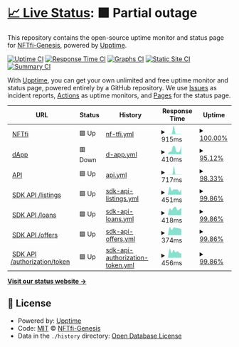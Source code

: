# [📈 Live Status](https://NFTfi-Genesis.github.io/nftfi-services-status): <!--live status--> **🟧 Partial outage**

This repository contains the open-source uptime monitor and status page for [NFTfi-Genesis](https://NFTfi-Genesis.github.io/nftfi-services-status), powered by [Upptime](https://github.com/upptime/upptime).

[![Uptime CI](https://github.com/NFTfi-Genesis/nftfi-services-status/workflows/Uptime%20CI/badge.svg)](https://github.com/NFTfi-Genesis/nftfi-services-status/actions?query=workflow%3A%22Uptime+CI%22)
[![Response Time CI](https://github.com/NFTfi-Genesis/nftfi-services-status/workflows/Response%20Time%20CI/badge.svg)](https://github.com/NFTfi-Genesis/nftfi-services-status/actions?query=workflow%3A%22Response+Time+CI%22)
[![Graphs CI](https://github.com/NFTfi-Genesis/nftfi-services-status/workflows/Graphs%20CI/badge.svg)](https://github.com/NFTfi-Genesis/nftfi-services-status/actions?query=workflow%3A%22Graphs+CI%22)
[![Static Site CI](https://github.com/NFTfi-Genesis/nftfi-services-status/workflows/Static%20Site%20CI/badge.svg)](https://github.com/NFTfi-Genesis/nftfi-services-status/actions?query=workflow%3A%22Static+Site+CI%22)
[![Summary CI](https://github.com/NFTfi-Genesis/nftfi-services-status/workflows/Summary%20CI/badge.svg)](https://github.com/NFTfi-Genesis/nftfi-services-status/actions?query=workflow%3A%22Summary+CI%22)

With [Upptime](https://upptime.js.org), you can get your own unlimited and free uptime monitor and status page, powered entirely by a GitHub repository. We use [Issues](https://github.com/NFTfi-Genesis/nftfi-services-status/issues) as incident reports, [Actions](https://github.com/NFTfi-Genesis/nftfi-services-status/actions) as uptime monitors, and [Pages](https://NFTfi-Genesis.github.io/nftfi-services-status) for the status page.

<!--start: status pages-->
<!-- This summary is generated by Upptime (https://github.com/upptime/upptime) -->
<!-- Do not edit this manually, your changes will be overwritten -->
<!-- prettier-ignore -->
| URL | Status | History | Response Time | Uptime |
| --- | ------ | ------- | ------------- | ------ |
| <img alt="" src="https://icons.duckduckgo.com/ip3/nftfi.com.ico" height="13"> [NFTfi](https://nftfi.com) | 🟩 Up | [nf-tfi.yml](https://github.com/NFTfi-Genesis/nftfi-services-status/commits/HEAD/history/nf-tfi.yml) | <details><summary><img alt="Response time graph" src="./graphs/nf-tfi/response-time-week.png" height="20"> 915ms</summary><br><a href="https://NFTfi-Genesis.github.io/nftfi-services-status/history/nf-tfi"><img alt="Response time 428" src="https://img.shields.io/endpoint?url=https%3A%2F%2Fraw.githubusercontent.com%2FNFTfi-Genesis%2Fnftfi-services-status%2FHEAD%2Fapi%2Fnf-tfi%2Fresponse-time.json"></a><br><a href="https://NFTfi-Genesis.github.io/nftfi-services-status/history/nf-tfi"><img alt="24-hour response time 145" src="https://img.shields.io/endpoint?url=https%3A%2F%2Fraw.githubusercontent.com%2FNFTfi-Genesis%2Fnftfi-services-status%2FHEAD%2Fapi%2Fnf-tfi%2Fresponse-time-day.json"></a><br><a href="https://NFTfi-Genesis.github.io/nftfi-services-status/history/nf-tfi"><img alt="7-day response time 915" src="https://img.shields.io/endpoint?url=https%3A%2F%2Fraw.githubusercontent.com%2FNFTfi-Genesis%2Fnftfi-services-status%2FHEAD%2Fapi%2Fnf-tfi%2Fresponse-time-week.json"></a><br><a href="https://NFTfi-Genesis.github.io/nftfi-services-status/history/nf-tfi"><img alt="30-day response time 428" src="https://img.shields.io/endpoint?url=https%3A%2F%2Fraw.githubusercontent.com%2FNFTfi-Genesis%2Fnftfi-services-status%2FHEAD%2Fapi%2Fnf-tfi%2Fresponse-time-month.json"></a><br><a href="https://NFTfi-Genesis.github.io/nftfi-services-status/history/nf-tfi"><img alt="1-year response time 428" src="https://img.shields.io/endpoint?url=https%3A%2F%2Fraw.githubusercontent.com%2FNFTfi-Genesis%2Fnftfi-services-status%2FHEAD%2Fapi%2Fnf-tfi%2Fresponse-time-year.json"></a></details> | <details><summary><a href="https://NFTfi-Genesis.github.io/nftfi-services-status/history/nf-tfi">100.00%</a></summary><a href="https://NFTfi-Genesis.github.io/nftfi-services-status/history/nf-tfi"><img alt="All-time uptime 99.61%" src="https://img.shields.io/endpoint?url=https%3A%2F%2Fraw.githubusercontent.com%2FNFTfi-Genesis%2Fnftfi-services-status%2FHEAD%2Fapi%2Fnf-tfi%2Fuptime.json"></a><br><a href="https://NFTfi-Genesis.github.io/nftfi-services-status/history/nf-tfi"><img alt="24-hour uptime 100.00%" src="https://img.shields.io/endpoint?url=https%3A%2F%2Fraw.githubusercontent.com%2FNFTfi-Genesis%2Fnftfi-services-status%2FHEAD%2Fapi%2Fnf-tfi%2Fuptime-day.json"></a><br><a href="https://NFTfi-Genesis.github.io/nftfi-services-status/history/nf-tfi"><img alt="7-day uptime 100.00%" src="https://img.shields.io/endpoint?url=https%3A%2F%2Fraw.githubusercontent.com%2FNFTfi-Genesis%2Fnftfi-services-status%2FHEAD%2Fapi%2Fnf-tfi%2Fuptime-week.json"></a><br><a href="https://NFTfi-Genesis.github.io/nftfi-services-status/history/nf-tfi"><img alt="30-day uptime 99.61%" src="https://img.shields.io/endpoint?url=https%3A%2F%2Fraw.githubusercontent.com%2FNFTfi-Genesis%2Fnftfi-services-status%2FHEAD%2Fapi%2Fnf-tfi%2Fuptime-month.json"></a><br><a href="https://NFTfi-Genesis.github.io/nftfi-services-status/history/nf-tfi"><img alt="1-year uptime 99.61%" src="https://img.shields.io/endpoint?url=https%3A%2F%2Fraw.githubusercontent.com%2FNFTfi-Genesis%2Fnftfi-services-status%2FHEAD%2Fapi%2Fnf-tfi%2Fuptime-year.json"></a></details>
| <img alt="" src="https://icons.duckduckgo.com/ip3/app.nftfi.com.ico" height="13"> [dApp](https://app.nftfi.com) | 🟥 Down | [d-app.yml](https://github.com/NFTfi-Genesis/nftfi-services-status/commits/HEAD/history/d-app.yml) | <details><summary><img alt="Response time graph" src="./graphs/d-app/response-time-week.png" height="20"> 410ms</summary><br><a href="https://NFTfi-Genesis.github.io/nftfi-services-status/history/d-app"><img alt="Response time 345" src="https://img.shields.io/endpoint?url=https%3A%2F%2Fraw.githubusercontent.com%2FNFTfi-Genesis%2Fnftfi-services-status%2FHEAD%2Fapi%2Fd-app%2Fresponse-time.json"></a><br><a href="https://NFTfi-Genesis.github.io/nftfi-services-status/history/d-app"><img alt="24-hour response time 453" src="https://img.shields.io/endpoint?url=https%3A%2F%2Fraw.githubusercontent.com%2FNFTfi-Genesis%2Fnftfi-services-status%2FHEAD%2Fapi%2Fd-app%2Fresponse-time-day.json"></a><br><a href="https://NFTfi-Genesis.github.io/nftfi-services-status/history/d-app"><img alt="7-day response time 410" src="https://img.shields.io/endpoint?url=https%3A%2F%2Fraw.githubusercontent.com%2FNFTfi-Genesis%2Fnftfi-services-status%2FHEAD%2Fapi%2Fd-app%2Fresponse-time-week.json"></a><br><a href="https://NFTfi-Genesis.github.io/nftfi-services-status/history/d-app"><img alt="30-day response time 345" src="https://img.shields.io/endpoint?url=https%3A%2F%2Fraw.githubusercontent.com%2FNFTfi-Genesis%2Fnftfi-services-status%2FHEAD%2Fapi%2Fd-app%2Fresponse-time-month.json"></a><br><a href="https://NFTfi-Genesis.github.io/nftfi-services-status/history/d-app"><img alt="1-year response time 345" src="https://img.shields.io/endpoint?url=https%3A%2F%2Fraw.githubusercontent.com%2FNFTfi-Genesis%2Fnftfi-services-status%2FHEAD%2Fapi%2Fd-app%2Fresponse-time-year.json"></a></details> | <details><summary><a href="https://NFTfi-Genesis.github.io/nftfi-services-status/history/d-app">95.12%</a></summary><a href="https://NFTfi-Genesis.github.io/nftfi-services-status/history/d-app"><img alt="All-time uptime 97.62%" src="https://img.shields.io/endpoint?url=https%3A%2F%2Fraw.githubusercontent.com%2FNFTfi-Genesis%2Fnftfi-services-status%2FHEAD%2Fapi%2Fd-app%2Fuptime.json"></a><br><a href="https://NFTfi-Genesis.github.io/nftfi-services-status/history/d-app"><img alt="24-hour uptime 70.71%" src="https://img.shields.io/endpoint?url=https%3A%2F%2Fraw.githubusercontent.com%2FNFTfi-Genesis%2Fnftfi-services-status%2FHEAD%2Fapi%2Fd-app%2Fuptime-day.json"></a><br><a href="https://NFTfi-Genesis.github.io/nftfi-services-status/history/d-app"><img alt="7-day uptime 95.12%" src="https://img.shields.io/endpoint?url=https%3A%2F%2Fraw.githubusercontent.com%2FNFTfi-Genesis%2Fnftfi-services-status%2FHEAD%2Fapi%2Fd-app%2Fuptime-week.json"></a><br><a href="https://NFTfi-Genesis.github.io/nftfi-services-status/history/d-app"><img alt="30-day uptime 97.62%" src="https://img.shields.io/endpoint?url=https%3A%2F%2Fraw.githubusercontent.com%2FNFTfi-Genesis%2Fnftfi-services-status%2FHEAD%2Fapi%2Fd-app%2Fuptime-month.json"></a><br><a href="https://NFTfi-Genesis.github.io/nftfi-services-status/history/d-app"><img alt="1-year uptime 97.62%" src="https://img.shields.io/endpoint?url=https%3A%2F%2Fraw.githubusercontent.com%2FNFTfi-Genesis%2Fnftfi-services-status%2FHEAD%2Fapi%2Fd-app%2Fuptime-year.json"></a></details>
| <img alt="" src="https://icons.duckduckgo.com/ip3/api.nftfi.com.ico" height="13"> [API](https://api.nftfi.com) | 🟩 Up | [api.yml](https://github.com/NFTfi-Genesis/nftfi-services-status/commits/HEAD/history/api.yml) | <details><summary><img alt="Response time graph" src="./graphs/api/response-time-week.png" height="20"> 717ms</summary><br><a href="https://NFTfi-Genesis.github.io/nftfi-services-status/history/api"><img alt="Response time 444" src="https://img.shields.io/endpoint?url=https%3A%2F%2Fraw.githubusercontent.com%2FNFTfi-Genesis%2Fnftfi-services-status%2FHEAD%2Fapi%2Fapi%2Fresponse-time.json"></a><br><a href="https://NFTfi-Genesis.github.io/nftfi-services-status/history/api"><img alt="24-hour response time 103" src="https://img.shields.io/endpoint?url=https%3A%2F%2Fraw.githubusercontent.com%2FNFTfi-Genesis%2Fnftfi-services-status%2FHEAD%2Fapi%2Fapi%2Fresponse-time-day.json"></a><br><a href="https://NFTfi-Genesis.github.io/nftfi-services-status/history/api"><img alt="7-day response time 717" src="https://img.shields.io/endpoint?url=https%3A%2F%2Fraw.githubusercontent.com%2FNFTfi-Genesis%2Fnftfi-services-status%2FHEAD%2Fapi%2Fapi%2Fresponse-time-week.json"></a><br><a href="https://NFTfi-Genesis.github.io/nftfi-services-status/history/api"><img alt="30-day response time 444" src="https://img.shields.io/endpoint?url=https%3A%2F%2Fraw.githubusercontent.com%2FNFTfi-Genesis%2Fnftfi-services-status%2FHEAD%2Fapi%2Fapi%2Fresponse-time-month.json"></a><br><a href="https://NFTfi-Genesis.github.io/nftfi-services-status/history/api"><img alt="1-year response time 444" src="https://img.shields.io/endpoint?url=https%3A%2F%2Fraw.githubusercontent.com%2FNFTfi-Genesis%2Fnftfi-services-status%2FHEAD%2Fapi%2Fapi%2Fresponse-time-year.json"></a></details> | <details><summary><a href="https://NFTfi-Genesis.github.io/nftfi-services-status/history/api">98.33%</a></summary><a href="https://NFTfi-Genesis.github.io/nftfi-services-status/history/api"><img alt="All-time uptime 98.93%" src="https://img.shields.io/endpoint?url=https%3A%2F%2Fraw.githubusercontent.com%2FNFTfi-Genesis%2Fnftfi-services-status%2FHEAD%2Fapi%2Fapi%2Fuptime.json"></a><br><a href="https://NFTfi-Genesis.github.io/nftfi-services-status/history/api"><img alt="24-hour uptime 88.72%" src="https://img.shields.io/endpoint?url=https%3A%2F%2Fraw.githubusercontent.com%2FNFTfi-Genesis%2Fnftfi-services-status%2FHEAD%2Fapi%2Fapi%2Fuptime-day.json"></a><br><a href="https://NFTfi-Genesis.github.io/nftfi-services-status/history/api"><img alt="7-day uptime 98.33%" src="https://img.shields.io/endpoint?url=https%3A%2F%2Fraw.githubusercontent.com%2FNFTfi-Genesis%2Fnftfi-services-status%2FHEAD%2Fapi%2Fapi%2Fuptime-week.json"></a><br><a href="https://NFTfi-Genesis.github.io/nftfi-services-status/history/api"><img alt="30-day uptime 98.93%" src="https://img.shields.io/endpoint?url=https%3A%2F%2Fraw.githubusercontent.com%2FNFTfi-Genesis%2Fnftfi-services-status%2FHEAD%2Fapi%2Fapi%2Fuptime-month.json"></a><br><a href="https://NFTfi-Genesis.github.io/nftfi-services-status/history/api"><img alt="1-year uptime 98.93%" src="https://img.shields.io/endpoint?url=https%3A%2F%2Fraw.githubusercontent.com%2FNFTfi-Genesis%2Fnftfi-services-status%2FHEAD%2Fapi%2Fapi%2Fuptime-year.json"></a></details>
| <img alt="" src="https://icons.duckduckgo.com/ip3/sdk-api.nftfi.com.ico" height="13"> [SDK API /listings](https://sdk-api.nftfi.com/listings) | 🟩 Up | [sdk-api-listings.yml](https://github.com/NFTfi-Genesis/nftfi-services-status/commits/HEAD/history/sdk-api-listings.yml) | <details><summary><img alt="Response time graph" src="./graphs/sdk-api-listings/response-time-week.png" height="20"> 451ms</summary><br><a href="https://NFTfi-Genesis.github.io/nftfi-services-status/history/sdk-api-listings"><img alt="Response time 272" src="https://img.shields.io/endpoint?url=https%3A%2F%2Fraw.githubusercontent.com%2FNFTfi-Genesis%2Fnftfi-services-status%2FHEAD%2Fapi%2Fsdk-api-listings%2Fresponse-time.json"></a><br><a href="https://NFTfi-Genesis.github.io/nftfi-services-status/history/sdk-api-listings"><img alt="24-hour response time 1027" src="https://img.shields.io/endpoint?url=https%3A%2F%2Fraw.githubusercontent.com%2FNFTfi-Genesis%2Fnftfi-services-status%2FHEAD%2Fapi%2Fsdk-api-listings%2Fresponse-time-day.json"></a><br><a href="https://NFTfi-Genesis.github.io/nftfi-services-status/history/sdk-api-listings"><img alt="7-day response time 451" src="https://img.shields.io/endpoint?url=https%3A%2F%2Fraw.githubusercontent.com%2FNFTfi-Genesis%2Fnftfi-services-status%2FHEAD%2Fapi%2Fsdk-api-listings%2Fresponse-time-week.json"></a><br><a href="https://NFTfi-Genesis.github.io/nftfi-services-status/history/sdk-api-listings"><img alt="30-day response time 272" src="https://img.shields.io/endpoint?url=https%3A%2F%2Fraw.githubusercontent.com%2FNFTfi-Genesis%2Fnftfi-services-status%2FHEAD%2Fapi%2Fsdk-api-listings%2Fresponse-time-month.json"></a><br><a href="https://NFTfi-Genesis.github.io/nftfi-services-status/history/sdk-api-listings"><img alt="1-year response time 272" src="https://img.shields.io/endpoint?url=https%3A%2F%2Fraw.githubusercontent.com%2FNFTfi-Genesis%2Fnftfi-services-status%2FHEAD%2Fapi%2Fsdk-api-listings%2Fresponse-time-year.json"></a></details> | <details><summary><a href="https://NFTfi-Genesis.github.io/nftfi-services-status/history/sdk-api-listings">99.86%</a></summary><a href="https://NFTfi-Genesis.github.io/nftfi-services-status/history/sdk-api-listings"><img alt="All-time uptime 99.56%" src="https://img.shields.io/endpoint?url=https%3A%2F%2Fraw.githubusercontent.com%2FNFTfi-Genesis%2Fnftfi-services-status%2FHEAD%2Fapi%2Fsdk-api-listings%2Fuptime.json"></a><br><a href="https://NFTfi-Genesis.github.io/nftfi-services-status/history/sdk-api-listings"><img alt="24-hour uptime 99.01%" src="https://img.shields.io/endpoint?url=https%3A%2F%2Fraw.githubusercontent.com%2FNFTfi-Genesis%2Fnftfi-services-status%2FHEAD%2Fapi%2Fsdk-api-listings%2Fuptime-day.json"></a><br><a href="https://NFTfi-Genesis.github.io/nftfi-services-status/history/sdk-api-listings"><img alt="7-day uptime 99.86%" src="https://img.shields.io/endpoint?url=https%3A%2F%2Fraw.githubusercontent.com%2FNFTfi-Genesis%2Fnftfi-services-status%2FHEAD%2Fapi%2Fsdk-api-listings%2Fuptime-week.json"></a><br><a href="https://NFTfi-Genesis.github.io/nftfi-services-status/history/sdk-api-listings"><img alt="30-day uptime 99.56%" src="https://img.shields.io/endpoint?url=https%3A%2F%2Fraw.githubusercontent.com%2FNFTfi-Genesis%2Fnftfi-services-status%2FHEAD%2Fapi%2Fsdk-api-listings%2Fuptime-month.json"></a><br><a href="https://NFTfi-Genesis.github.io/nftfi-services-status/history/sdk-api-listings"><img alt="1-year uptime 99.56%" src="https://img.shields.io/endpoint?url=https%3A%2F%2Fraw.githubusercontent.com%2FNFTfi-Genesis%2Fnftfi-services-status%2FHEAD%2Fapi%2Fsdk-api-listings%2Fuptime-year.json"></a></details>
| <img alt="" src="https://icons.duckduckgo.com/ip3/sdk-api.nftfi.com.ico" height="13"> [SDK API /loans](https://sdk-api.nftfi.com/loans) | 🟩 Up | [sdk-api-loans.yml](https://github.com/NFTfi-Genesis/nftfi-services-status/commits/HEAD/history/sdk-api-loans.yml) | <details><summary><img alt="Response time graph" src="./graphs/sdk-api-loans/response-time-week.png" height="20"> 418ms</summary><br><a href="https://NFTfi-Genesis.github.io/nftfi-services-status/history/sdk-api-loans"><img alt="Response time 213" src="https://img.shields.io/endpoint?url=https%3A%2F%2Fraw.githubusercontent.com%2FNFTfi-Genesis%2Fnftfi-services-status%2FHEAD%2Fapi%2Fsdk-api-loans%2Fresponse-time.json"></a><br><a href="https://NFTfi-Genesis.github.io/nftfi-services-status/history/sdk-api-loans"><img alt="24-hour response time 1128" src="https://img.shields.io/endpoint?url=https%3A%2F%2Fraw.githubusercontent.com%2FNFTfi-Genesis%2Fnftfi-services-status%2FHEAD%2Fapi%2Fsdk-api-loans%2Fresponse-time-day.json"></a><br><a href="https://NFTfi-Genesis.github.io/nftfi-services-status/history/sdk-api-loans"><img alt="7-day response time 418" src="https://img.shields.io/endpoint?url=https%3A%2F%2Fraw.githubusercontent.com%2FNFTfi-Genesis%2Fnftfi-services-status%2FHEAD%2Fapi%2Fsdk-api-loans%2Fresponse-time-week.json"></a><br><a href="https://NFTfi-Genesis.github.io/nftfi-services-status/history/sdk-api-loans"><img alt="30-day response time 213" src="https://img.shields.io/endpoint?url=https%3A%2F%2Fraw.githubusercontent.com%2FNFTfi-Genesis%2Fnftfi-services-status%2FHEAD%2Fapi%2Fsdk-api-loans%2Fresponse-time-month.json"></a><br><a href="https://NFTfi-Genesis.github.io/nftfi-services-status/history/sdk-api-loans"><img alt="1-year response time 213" src="https://img.shields.io/endpoint?url=https%3A%2F%2Fraw.githubusercontent.com%2FNFTfi-Genesis%2Fnftfi-services-status%2FHEAD%2Fapi%2Fsdk-api-loans%2Fresponse-time-year.json"></a></details> | <details><summary><a href="https://NFTfi-Genesis.github.io/nftfi-services-status/history/sdk-api-loans">99.86%</a></summary><a href="https://NFTfi-Genesis.github.io/nftfi-services-status/history/sdk-api-loans"><img alt="All-time uptime 99.56%" src="https://img.shields.io/endpoint?url=https%3A%2F%2Fraw.githubusercontent.com%2FNFTfi-Genesis%2Fnftfi-services-status%2FHEAD%2Fapi%2Fsdk-api-loans%2Fuptime.json"></a><br><a href="https://NFTfi-Genesis.github.io/nftfi-services-status/history/sdk-api-loans"><img alt="24-hour uptime 99.00%" src="https://img.shields.io/endpoint?url=https%3A%2F%2Fraw.githubusercontent.com%2FNFTfi-Genesis%2Fnftfi-services-status%2FHEAD%2Fapi%2Fsdk-api-loans%2Fuptime-day.json"></a><br><a href="https://NFTfi-Genesis.github.io/nftfi-services-status/history/sdk-api-loans"><img alt="7-day uptime 99.86%" src="https://img.shields.io/endpoint?url=https%3A%2F%2Fraw.githubusercontent.com%2FNFTfi-Genesis%2Fnftfi-services-status%2FHEAD%2Fapi%2Fsdk-api-loans%2Fuptime-week.json"></a><br><a href="https://NFTfi-Genesis.github.io/nftfi-services-status/history/sdk-api-loans"><img alt="30-day uptime 99.56%" src="https://img.shields.io/endpoint?url=https%3A%2F%2Fraw.githubusercontent.com%2FNFTfi-Genesis%2Fnftfi-services-status%2FHEAD%2Fapi%2Fsdk-api-loans%2Fuptime-month.json"></a><br><a href="https://NFTfi-Genesis.github.io/nftfi-services-status/history/sdk-api-loans"><img alt="1-year uptime 99.56%" src="https://img.shields.io/endpoint?url=https%3A%2F%2Fraw.githubusercontent.com%2FNFTfi-Genesis%2Fnftfi-services-status%2FHEAD%2Fapi%2Fsdk-api-loans%2Fuptime-year.json"></a></details>
| <img alt="" src="https://icons.duckduckgo.com/ip3/sdk-api.nftfi.com.ico" height="13"> [SDK API /offers](https://sdk-api.nftfi.com/offers) | 🟩 Up | [sdk-api-offers.yml](https://github.com/NFTfi-Genesis/nftfi-services-status/commits/HEAD/history/sdk-api-offers.yml) | <details><summary><img alt="Response time graph" src="./graphs/sdk-api-offers/response-time-week.png" height="20"> 374ms</summary><br><a href="https://NFTfi-Genesis.github.io/nftfi-services-status/history/sdk-api-offers"><img alt="Response time 204" src="https://img.shields.io/endpoint?url=https%3A%2F%2Fraw.githubusercontent.com%2FNFTfi-Genesis%2Fnftfi-services-status%2FHEAD%2Fapi%2Fsdk-api-offers%2Fresponse-time.json"></a><br><a href="https://NFTfi-Genesis.github.io/nftfi-services-status/history/sdk-api-offers"><img alt="24-hour response time 999" src="https://img.shields.io/endpoint?url=https%3A%2F%2Fraw.githubusercontent.com%2FNFTfi-Genesis%2Fnftfi-services-status%2FHEAD%2Fapi%2Fsdk-api-offers%2Fresponse-time-day.json"></a><br><a href="https://NFTfi-Genesis.github.io/nftfi-services-status/history/sdk-api-offers"><img alt="7-day response time 374" src="https://img.shields.io/endpoint?url=https%3A%2F%2Fraw.githubusercontent.com%2FNFTfi-Genesis%2Fnftfi-services-status%2FHEAD%2Fapi%2Fsdk-api-offers%2Fresponse-time-week.json"></a><br><a href="https://NFTfi-Genesis.github.io/nftfi-services-status/history/sdk-api-offers"><img alt="30-day response time 204" src="https://img.shields.io/endpoint?url=https%3A%2F%2Fraw.githubusercontent.com%2FNFTfi-Genesis%2Fnftfi-services-status%2FHEAD%2Fapi%2Fsdk-api-offers%2Fresponse-time-month.json"></a><br><a href="https://NFTfi-Genesis.github.io/nftfi-services-status/history/sdk-api-offers"><img alt="1-year response time 204" src="https://img.shields.io/endpoint?url=https%3A%2F%2Fraw.githubusercontent.com%2FNFTfi-Genesis%2Fnftfi-services-status%2FHEAD%2Fapi%2Fsdk-api-offers%2Fresponse-time-year.json"></a></details> | <details><summary><a href="https://NFTfi-Genesis.github.io/nftfi-services-status/history/sdk-api-offers">99.86%</a></summary><a href="https://NFTfi-Genesis.github.io/nftfi-services-status/history/sdk-api-offers"><img alt="All-time uptime 99.56%" src="https://img.shields.io/endpoint?url=https%3A%2F%2Fraw.githubusercontent.com%2FNFTfi-Genesis%2Fnftfi-services-status%2FHEAD%2Fapi%2Fsdk-api-offers%2Fuptime.json"></a><br><a href="https://NFTfi-Genesis.github.io/nftfi-services-status/history/sdk-api-offers"><img alt="24-hour uptime 99.00%" src="https://img.shields.io/endpoint?url=https%3A%2F%2Fraw.githubusercontent.com%2FNFTfi-Genesis%2Fnftfi-services-status%2FHEAD%2Fapi%2Fsdk-api-offers%2Fuptime-day.json"></a><br><a href="https://NFTfi-Genesis.github.io/nftfi-services-status/history/sdk-api-offers"><img alt="7-day uptime 99.86%" src="https://img.shields.io/endpoint?url=https%3A%2F%2Fraw.githubusercontent.com%2FNFTfi-Genesis%2Fnftfi-services-status%2FHEAD%2Fapi%2Fsdk-api-offers%2Fuptime-week.json"></a><br><a href="https://NFTfi-Genesis.github.io/nftfi-services-status/history/sdk-api-offers"><img alt="30-day uptime 99.56%" src="https://img.shields.io/endpoint?url=https%3A%2F%2Fraw.githubusercontent.com%2FNFTfi-Genesis%2Fnftfi-services-status%2FHEAD%2Fapi%2Fsdk-api-offers%2Fuptime-month.json"></a><br><a href="https://NFTfi-Genesis.github.io/nftfi-services-status/history/sdk-api-offers"><img alt="1-year uptime 99.56%" src="https://img.shields.io/endpoint?url=https%3A%2F%2Fraw.githubusercontent.com%2FNFTfi-Genesis%2Fnftfi-services-status%2FHEAD%2Fapi%2Fsdk-api-offers%2Fuptime-year.json"></a></details>
| <img alt="" src="https://icons.duckduckgo.com/ip3/sdk-api.nftfi.com.ico" height="13"> [SDK API /authorization/token](https://sdk-api.nftfi.com/authorization/token) | 🟩 Up | [sdk-api-authorization-token.yml](https://github.com/NFTfi-Genesis/nftfi-services-status/commits/HEAD/history/sdk-api-authorization-token.yml) | <details><summary><img alt="Response time graph" src="./graphs/sdk-api-authorization-token/response-time-week.png" height="20"> 456ms</summary><br><a href="https://NFTfi-Genesis.github.io/nftfi-services-status/history/sdk-api-authorization-token"><img alt="Response time 234" src="https://img.shields.io/endpoint?url=https%3A%2F%2Fraw.githubusercontent.com%2FNFTfi-Genesis%2Fnftfi-services-status%2FHEAD%2Fapi%2Fsdk-api-authorization-token%2Fresponse-time.json"></a><br><a href="https://NFTfi-Genesis.github.io/nftfi-services-status/history/sdk-api-authorization-token"><img alt="24-hour response time 1228" src="https://img.shields.io/endpoint?url=https%3A%2F%2Fraw.githubusercontent.com%2FNFTfi-Genesis%2Fnftfi-services-status%2FHEAD%2Fapi%2Fsdk-api-authorization-token%2Fresponse-time-day.json"></a><br><a href="https://NFTfi-Genesis.github.io/nftfi-services-status/history/sdk-api-authorization-token"><img alt="7-day response time 456" src="https://img.shields.io/endpoint?url=https%3A%2F%2Fraw.githubusercontent.com%2FNFTfi-Genesis%2Fnftfi-services-status%2FHEAD%2Fapi%2Fsdk-api-authorization-token%2Fresponse-time-week.json"></a><br><a href="https://NFTfi-Genesis.github.io/nftfi-services-status/history/sdk-api-authorization-token"><img alt="30-day response time 234" src="https://img.shields.io/endpoint?url=https%3A%2F%2Fraw.githubusercontent.com%2FNFTfi-Genesis%2Fnftfi-services-status%2FHEAD%2Fapi%2Fsdk-api-authorization-token%2Fresponse-time-month.json"></a><br><a href="https://NFTfi-Genesis.github.io/nftfi-services-status/history/sdk-api-authorization-token"><img alt="1-year response time 234" src="https://img.shields.io/endpoint?url=https%3A%2F%2Fraw.githubusercontent.com%2FNFTfi-Genesis%2Fnftfi-services-status%2FHEAD%2Fapi%2Fsdk-api-authorization-token%2Fresponse-time-year.json"></a></details> | <details><summary><a href="https://NFTfi-Genesis.github.io/nftfi-services-status/history/sdk-api-authorization-token">99.86%</a></summary><a href="https://NFTfi-Genesis.github.io/nftfi-services-status/history/sdk-api-authorization-token"><img alt="All-time uptime 99.56%" src="https://img.shields.io/endpoint?url=https%3A%2F%2Fraw.githubusercontent.com%2FNFTfi-Genesis%2Fnftfi-services-status%2FHEAD%2Fapi%2Fsdk-api-authorization-token%2Fuptime.json"></a><br><a href="https://NFTfi-Genesis.github.io/nftfi-services-status/history/sdk-api-authorization-token"><img alt="24-hour uptime 99.00%" src="https://img.shields.io/endpoint?url=https%3A%2F%2Fraw.githubusercontent.com%2FNFTfi-Genesis%2Fnftfi-services-status%2FHEAD%2Fapi%2Fsdk-api-authorization-token%2Fuptime-day.json"></a><br><a href="https://NFTfi-Genesis.github.io/nftfi-services-status/history/sdk-api-authorization-token"><img alt="7-day uptime 99.86%" src="https://img.shields.io/endpoint?url=https%3A%2F%2Fraw.githubusercontent.com%2FNFTfi-Genesis%2Fnftfi-services-status%2FHEAD%2Fapi%2Fsdk-api-authorization-token%2Fuptime-week.json"></a><br><a href="https://NFTfi-Genesis.github.io/nftfi-services-status/history/sdk-api-authorization-token"><img alt="30-day uptime 99.56%" src="https://img.shields.io/endpoint?url=https%3A%2F%2Fraw.githubusercontent.com%2FNFTfi-Genesis%2Fnftfi-services-status%2FHEAD%2Fapi%2Fsdk-api-authorization-token%2Fuptime-month.json"></a><br><a href="https://NFTfi-Genesis.github.io/nftfi-services-status/history/sdk-api-authorization-token"><img alt="1-year uptime 99.56%" src="https://img.shields.io/endpoint?url=https%3A%2F%2Fraw.githubusercontent.com%2FNFTfi-Genesis%2Fnftfi-services-status%2FHEAD%2Fapi%2Fsdk-api-authorization-token%2Fuptime-year.json"></a></details>

<!--end: status pages-->

[**Visit our status website →**](https://NFTfi-Genesis.github.io/nftfi-services-status)

## 📄 License

- Powered by: [Upptime](https://github.com/upptime/upptime)
- Code: [MIT](./LICENSE) © [NFTfi-Genesis](https://NFTfi-Genesis.github.io/nftfi-services-status)
- Data in the `./history` directory: [Open Database License](https://opendatacommons.org/licenses/odbl/1-0/)
